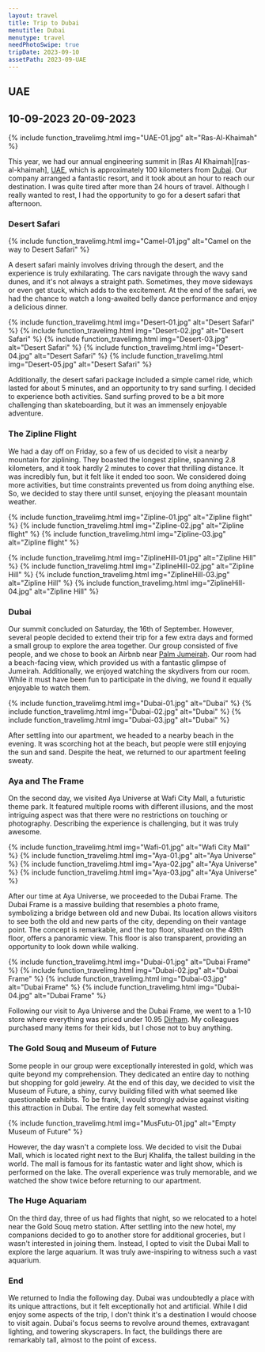 ```yaml
---
layout: travel
title: Trip to Dubai
menutitle: Dubai
menutype: travel
needPhotoSwipe: true
tripDate: 2023-09-10
assetPath: 2023-09-UAE
---
```


## UAE
10-09-2023 20-09-2023
--


{% include function_travelimg.html img="UAE-01.jpg" alt="Ras-Al-Khaimah" %}

This year, we had our annual engineering summit in [Ras Al Khaimah][ras-al-khaimah], [UAE][uae], which is approximately 100 kilometers from [Dubai][dubai]. Our company arranged a fantastic resort, and it took about an hour to reach our destination. I was quite tired after more than 24 hours of travel. Although I really wanted to rest, I had the opportunity to go for a desert safari that afternoon.


### Desert Safari

{% include function_travelimg.html img="Camel-01.jpg" alt="Camel on the way to Desert Safari" %}

A desert safari mainly involves driving through the desert, and the experience is truly exhilarating. The cars navigate through the wavy sand dunes, and it's not always a straight path. Sometimes, they move sideways or even get stuck, which adds to the excitement. At the end of the safari, we had the chance to watch a long-awaited belly dance performance and enjoy a delicious dinner.

{% include function_travelimg.html img="Desert-01.jpg" alt="Desert Safari" %}
{% include function_travelimg.html img="Desert-02.jpg" alt="Desert Safari" %}
{% include function_travelimg.html img="Desert-03.jpg" alt="Desert Safari" %}
{% include function_travelimg.html img="Desert-04.jpg" alt="Desert Safari" %}
{% include function_travelimg.html img="Desert-05.jpg" alt="Desert Safari" %}

Additionally, the desert safari package included a simple camel ride, which lasted for about 5 minutes, and an opportunity to try sand surfing. I decided to experience both activities. Sand surfing proved to be a bit more challenging than skateboarding, but it was an immensely enjoyable adventure.


### The Zipline Flight

We had a day off on Friday, so a few of us decided to visit a nearby mountain for ziplining. They boasted the longest zipline, spanning 2.8 kilometers, and it took hardly 2 minutes to cover that thrilling distance. It was incredibly fun, but it felt like it ended too soon. We considered doing more activities, but time constraints prevented us from doing anything else. So, we decided to stay there until sunset, enjoying the pleasant mountain weather.

{% include function_travelimg.html img="Zipline-01.jpg" alt="Zipline flight" %}
{% include function_travelimg.html img="Zipline-02.jpg" alt="Zipline flight" %}
{% include function_travelimg.html img="Zipline-03.jpg" alt="Zipline flight" %}

{% include function_travelimg.html img="ZiplineHill-01.jpg" alt="Zipline Hill" %}
{% include function_travelimg.html img="ZiplineHill-02.jpg" alt="Zipline Hill" %}
{% include function_travelimg.html img="ZiplineHill-03.jpg" alt="Zipline Hill" %}
{% include function_travelimg.html img="ZiplineHill-04.jpg" alt="Zipline Hill" %}

### Dubai

Our summit concluded on Saturday, the 16th of September. However, several people decided to extend their trip for a few extra days and formed a small group to explore the area together. Our group consisted of five people, and we chose to book an Airbnb near [Palm Jumeirah][palm-jumeirah]. Our room had a beach-facing view, which provided us with a fantastic glimpse of Jumeirah. Additionally, we enjoyed watching the skydivers from our room. While it must have been fun to participate in the diving, we found it equally enjoyable to watch them.

{% include function_travelimg.html img="Dubai-01.jpg" alt="Dubai" %}
{% include function_travelimg.html img="Dubai-02.jpg" alt="Dubai" %}
{% include function_travelimg.html img="Dubai-03.jpg" alt="Dubai" %}

After settling into our apartment, we headed to a nearby beach in the evening. It was scorching hot at the beach, but people were still enjoying the sun and sand. Despite the heat, we returned to our apartment feeling sweaty.

### Aya and The Frame

On the second day, we visited Aya Universe at Wafi City Mall, a futuristic theme park. It featured multiple rooms with different illusions, and the most intriguing aspect was that there were no restrictions on touching or photography. Describing the experience is challenging, but it was truly awesome.

{% include function_travelimg.html img="Wafi-01.jpg" alt="Wafi City Mall" %}
{% include function_travelimg.html img="Aya-01.jpg" alt="Aya Universe" %}
{% include function_travelimg.html img="Aya-02.jpg" alt="Aya Universe" %}
{% include function_travelimg.html img="Aya-03.jpg" alt="Aya Universe" %}

After our time at Aya Universe, we proceeded to the Dubai Frame. The Dubai Frame is a massive building that resembles a photo frame, symbolizing a bridge between old and new Dubai. Its location allows visitors to see both the old and new parts of the city, depending on their vantage point. The concept is remarkable, and the top floor, situated on the 49th floor, offers a panoramic view. This floor is also transparent, providing an opportunity to look down while walking.

{% include function_travelimg.html img="Dubai-01.jpg" alt="Dubai Frame" %}
{% include function_travelimg.html img="Dubai-02.jpg" alt="Dubai Frame" %}
{% include function_travelimg.html img="Dubai-03.jpg" alt="Dubai Frame" %}
{% include function_travelimg.html img="Dubai-04.jpg" alt="Dubai Frame" %}

Following our visit to Aya Universe and the Dubai Frame, we went to a 1-10 store where everything was priced under 10.95 [Dirham][dirham]. My colleagues purchased many items for their kids, but I chose not to buy anything.


### The Gold Souq and Museum of Future

Some people in our group were exceptionally interested in gold, which was quite beyond my comprehension. They dedicated an entire day to nothing but shopping for gold jewelry. At the end of this day, we decided to visit the Museum of Future, a shiny, curvy building filled with what seemed like questionable exhibits. To be frank, I would strongly advise against visiting this attraction in Dubai. The entire day felt somewhat wasted.

{% include function_travelimg.html img="MusFutu-01.jpg" alt="Empty Museum of Future" %}

However, the day wasn't a complete loss. We decided to visit the Dubai Mall, which is located right next to the Burj Khalifa, the tallest building in the world. The mall is famous for its fantastic water and light show, which is performed on the lake. The overall experience was truly memorable, and we watched the show twice before returning to our apartment.

### The Huge Aquariam

On the third day, three of us had flights that night, so we relocated to a hotel near the Gold Souq metro station. After settling into the new hotel, my companions decided to go to another store for additional groceries, but I wasn't interested in joining them. Instead, I opted to visit the Dubai Mall to explore the large aquarium. It was truly awe-inspiring to witness such a vast aquarium.


### End

We returned to India the following day. Dubai was undoubtedly a place with its unique attractions, but it felt exceptionally hot and artificial. While I did enjoy some aspects of the trip, I don't think it's a destination I would choose to visit again. Dubai's focus seems to revolve around themes, extravagant lighting, and towering skyscrapers. In fact, the buildings there are remarkably tall, almost to the point of excess.




[ras-al-khaima]: https://en.wikipedia.org/wiki/Ras_Al_Khaimah
[uae]: https://en.wikipedia.org/wiki/United_Arab_Emirates
[dubai]: https://en.wikipedia.org/wiki/Dubai
[palm-jumeirah]: https://en.wikipedia.org/wiki/Palm_Jumeirah
[dirham]: https://en.wikipedia.org/wiki/Dirham